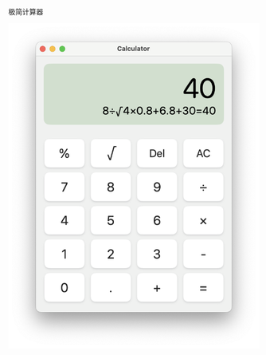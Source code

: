极简计算器

![screenshot1](https://github.com/XunMengWinter/SwfitUI-Calculator/blob/main/screenshot/%E6%88%AA%E5%B1%8F2024-10-13%2013.40.51.png)
